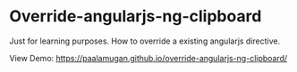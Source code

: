 # Override-angularjs-ng-clipboard

Just for learning purposes. How to override a existing angularjs directive.

View Demo: https://paalamugan.github.io/override-angularjs-ng-clipboard/
